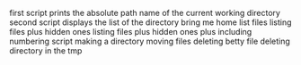 first script prints the absolute path name of the current working directory
second script displays the list of the directory
bring me home
list files
listing files plus hidden ones
listing files plus hidden ones plus including numbering
script making a directory
moving files
deleting betty file
deleting directory in the tmp

